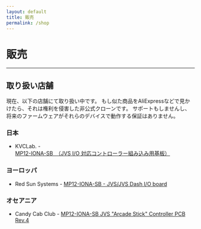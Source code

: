 ```yaml
---
layout: default
title: 販売
permalink: /shop
---
```

# 販売
---

## 取り扱い店舗
現在、以下の店舗にて取り扱い中です。
もし似た商品をAliExpressなどで見かけたら、それは権利を侵害した非公式クローンです。
サポートもしませんし、将来のファームウェアがそれらのデバイスで動作する保証はありません。

### 日本
- KVCLab. - [MP12-IONA-SB　（JVS I/O 対応コントローラー組み込み用基板）](https://kvclab.com/shopdetail/000000000512/)

### ヨーロッパ
- Red Sun Systems - [MP12-IONA-SB - JVS/JVS Dash I/O board](https://redsuns.be/#examp12)

### オセアニア
- Candy Cab Club - [MP12-IONA-SB JVS "Arcade Stick" Controller PCB Rev.4](https://www.candycabclub.com/product/mp12-iona)